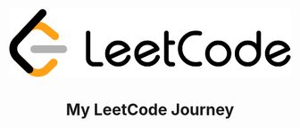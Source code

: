 <div align="center">
    <img src="./assets/leetcode_logo.svg">
    <h1>My LeetCode Journey</h1>
</div>
